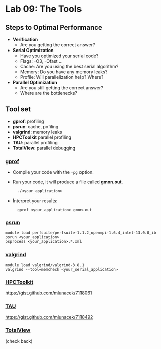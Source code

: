# Lab 09: The Tools

## Steps to Optimal Performance

- **Verification**
	- Are you getting the correct answer?
- **Serial Optimization**
	- Have you optimized your serial code?
	- Flags: -O3, -Ofast ...
	- Cache: Are you using the best serial algorithm?
	- Memory: Do you have any memory leaks?
	- Profile: Will parallelization help? Where?
- **Parallel Optimization**
	- Are you still getting the correct answer?
	- Where are the bottlenecks?

## Tool set

- **gprof**: profiling
- **psrun**: cache, pofiling
- **valgrind**: memory leaks
- **HPCToolkit** parallel profiling
- **TAU**: parallel profiling
- **TotalView**: parallel debugging


### [gprof](https://sourceware.org/binutils/docs/gprof/)

- Compile your code with the `-pg` option.  
- Run your code, it will produce a file called **gmon.out**.
	
		./<your_application>

- Interpret your results:

		gprof <your_application> gmon.out

### [psrun](http://perfsuite.ncsa.illinois.edu/psrun/)
	
	module load perfsuite/perfsuite-1.1.2_openmpi-1.6.4_intel-13.0.0_ib
	psrun <your_application>
	psprocess <your_application>.*.xml

### [valgrind](http://valgrind.org/)

	module load valgrind/valgrind-3.8.1
	valgrind --tool=memcheck <your_serial_application>

### [HPCToolkit](http://hpctoolkit.org/)

https://gist.github.com/mlunacek/7118061

### [TAU](http://www.cs.uoregon.edu/research/tau/home.php)

https://gist.github.com/mlunacek/7118492

### [TotalView](http://www.roguewave.com/products/totalview.aspx)

(check back)
